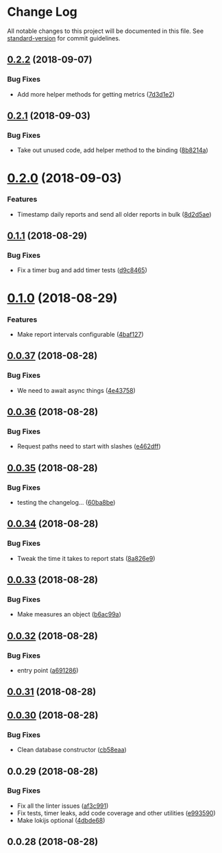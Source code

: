 # Change Log

All notable changes to this project will be documented in this file. See [standard-version](https://github.com/conventional-changelog/standard-version) for commit guidelines.

<a name="0.2.2"></a>
## [0.2.2](https://github.com/atom/telemetry/compare/0.2.1...0.2.2) (2018-09-07)


### Bug Fixes

* Add more helper methods for getting metrics ([7d3d1e2](https://github.com/atom/telemetry/commit/7d3d1e2))



<a name="0.2.1"></a>
## [0.2.1](https://github.com/atom/telemetry/compare/0.2.0...0.2.1) (2018-09-03)


### Bug Fixes

* Take out unused code, add helper method to the binding ([8b8214a](https://github.com/atom/telemetry/commit/8b8214a))



<a name="0.2.0"></a>
# [0.2.0](https://github.com/atom/telemetry/compare/0.1.1...0.2.0) (2018-09-03)


### Features

* Timestamp daily reports and send all older reports in bulk ([8d2d5ae](https://github.com/atom/telemetry/commit/8d2d5ae))



<a name="0.1.1"></a>
## [0.1.1](https://github.com/atom/telemetry/compare/0.1.0...0.1.1) (2018-08-29)


### Bug Fixes

* Fix a timer bug and add timer tests ([d9c8465](https://github.com/atom/telemetry/commit/d9c8465))



<a name="0.1.0"></a>
# [0.1.0](https://github.com/atom/telemetry/compare/0.0.37...0.1.0) (2018-08-29)


### Features

* Make report intervals configurable ([4baf127](https://github.com/atom/telemetry/commit/4baf127))



<a name="0.0.37"></a>
## [0.0.37](https://github.com/atom/telemetry/compare/0.0.36...0.0.37) (2018-08-28)


### Bug Fixes

* We need to await async things ([4e43758](https://github.com/atom/telemetry/commit/4e43758))



<a name="0.0.36"></a>
## [0.0.36](https://github.com/atom/telemetry/compare/0.0.35...0.0.36) (2018-08-28)


### Bug Fixes

* Request paths need to start with slashes ([e462dff](https://github.com/atom/telemetry/commit/e462dff))



<a name="0.0.35"></a>
## [0.0.35](https://github.com/atom/telemetry/compare/0.0.34...0.0.35) (2018-08-28)


### Bug Fixes

* testing the changelog... ([60ba8be](https://github.com/atom/telemetry/commit/60ba8be))



<a name="0.0.34"></a>
## [0.0.34](https://github.com/atom/telemetry/compare/0.0.33...0.0.34) (2018-08-28)


### Bug Fixes

* Tweak the time it takes to report stats ([8a826e9](https://github.com/atom/telemetry/commit/8a826e9))



<a name="0.0.33"></a>
## [0.0.33](https://github.com/atom/telemetry/compare/0.0.32...0.0.33) (2018-08-28)


### Bug Fixes

* Make measures an object ([b6ac99a](https://github.com/atom/telemetry/commit/b6ac99a))



<a name="0.0.32"></a>
## [0.0.32](https://github.com/atom/telemetry/compare/0.0.31...0.0.32) (2018-08-28)


### Bug Fixes

* entry point ([a691286](https://github.com/atom/telemetry/commit/a691286))



<a name="0.0.31"></a>
## [0.0.31](https://github.com/atom/telemetry/compare/v0.0.30...v0.0.31) (2018-08-28)



<a name="0.0.30"></a>
## [0.0.30](https://github.com/atom/telemetry/compare/v0.0.29...v0.0.30) (2018-08-28)


### Bug Fixes

* Clean database constructor ([cb58eaa](https://github.com/atom/telemetry/commit/cb58eaa))



<a name="0.0.29"></a>
## 0.0.29 (2018-08-28)


### Bug Fixes

* Fix all the linter issues ([af3c991](https://github.com/atom/telemetry/commit/af3c991))
* Fix tests, timer leaks, add code coverage and other utilities ([e993590](https://github.com/atom/telemetry/commit/e993590))
* Make lokijs optional ([4dbde68](https://github.com/atom/telemetry/commit/4dbde68))



<a name="0.0.28"></a>
## 0.0.28 (2018-08-28)
